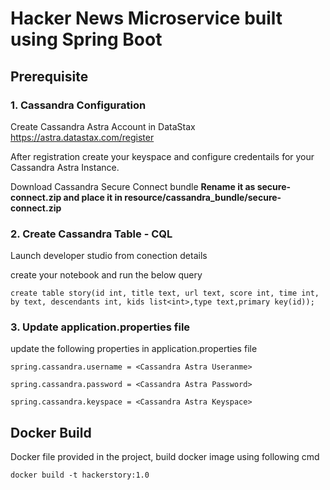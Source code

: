 # Hacker News Microservice built using Spring Boot

<h2> Prerequisite </h2>

<h3> 1. Cassandra Configuration </h3>

Create Cassandra Astra Account in DataStax https://astra.datastax.com/register

After registration create your keyspace and configure credentails for your Cassandra Astra Instance.

Download Cassandra Secure Connect bundle <b> Rename it as secure-connect.zip and place it in resource/cassandra_bundle/secure-connect.zip </b>

<h3> 2. Create Cassandra Table - CQL </h3>

Launch developer studio from conection details

create your notebook and run the below query

    create table story(id int, title text, url text, score int, time int, by text, descendants int, kids list<int>,type text,primary key(id));

<h3> 3. Update application.properties file </h3>

update the following properties in application.properties file

    spring.cassandra.username = <Cassandra Astra Useranme>

    spring.cassandra.password = <Cassandra Astra Password>

    spring.cassandra.keyspace = <Cassandra Astra Keyspace>

<h2> Docker Build </h2>

Docker file provided in the project, build docker image using following cmd

    docker build -t hackerstory:1.0
    
